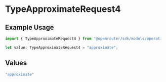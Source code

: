 # TypeApproximateRequest4

## Example Usage

```typescript
import { TypeApproximateRequest4 } from "@openrouter/sdk/models/operations";

let value: TypeApproximateRequest4 = "approximate";
```

## Values

```typescript
"approximate"
```
